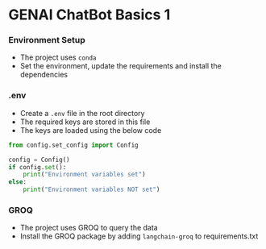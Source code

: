 # GENAI ChatBot Basics 1


### Environment Setup
* The project uses `conda`
* Set the environment, update the requirements and install the dependencies

### .env
* Create a `.env` file in the root directory
* The required keys are stored in this file
* The keys are loaded using the below code
```python
from config.set_config import Config

config = Config()
if config.set():
    print("Environment variables set")
else:
    print("Environment variables NOT set")
```

### GROQ
* The project uses GROQ to query the data
* Install the GROQ package by adding `langchain-groq` to requirements.txt

